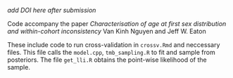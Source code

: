 _add DOI here after submission_

Code accompany the paper 
*Characterisation of age at first sex distribution and within-cohort inconsistency*
Van Kinh Nguyen and Jeff W. Eaton

These include code to run cross-validation in `crossv.Rmd` and neccessary
files. This file calls the `model.cpp`, `tmb_sampling.R` to fit and sample from
posteriors. The file `get_lli.R` obtains the point-wise likelihood of the
sample.

